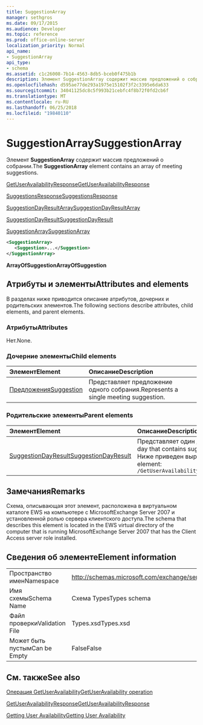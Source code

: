 ```yaml
---
title: SuggestionArray
manager: sethgros
ms.date: 09/17/2015
ms.audience: Developer
ms.topic: reference
ms.prod: office-online-server
localization_priority: Normal
api_name:
- SuggestionArray
api_type:
- schema
ms.assetid: c1c26008-7b14-4563-8db5-bceb0f475b1b
description: Элемент SuggestionArray содержит массив предложений о собрании.
ms.openlocfilehash: d595ae77de293a1975e15102f3f2c3395e6da633
ms.sourcegitcommit: 34041125dc8c5f993b21cebfc4f8b72f0fd2cb6f
ms.translationtype: MT
ms.contentlocale: ru-RU
ms.lasthandoff: 06/25/2018
ms.locfileid: "19840110"
---
```

# <a name="suggestionarray"></a><span data-ttu-id="7c68d-103">SuggestionArray</span><span class="sxs-lookup"><span data-stu-id="7c68d-103">SuggestionArray</span></span>

<span data-ttu-id="7c68d-104">Элемент **SuggestionArray** содержит массив предложений о собрании.</span><span class="sxs-lookup"><span data-stu-id="7c68d-104">The **SuggestionArray** element contains an array of meeting suggestions.</span></span> 
  
[<span data-ttu-id="7c68d-105">GetUserAvailabilityResponse</span><span class="sxs-lookup"><span data-stu-id="7c68d-105">GetUserAvailabilityResponse</span></span>](getuseravailabilityresponse.md)
  
[<span data-ttu-id="7c68d-106">SuggestionsResponse</span><span class="sxs-lookup"><span data-stu-id="7c68d-106">SuggestionsResponse</span></span>](suggestionsresponse.md)
  
[<span data-ttu-id="7c68d-107">SuggestionDayResultArray</span><span class="sxs-lookup"><span data-stu-id="7c68d-107">SuggestionDayResultArray</span></span>](suggestiondayresultarray.md)
  
[<span data-ttu-id="7c68d-108">SuggestionDayResult</span><span class="sxs-lookup"><span data-stu-id="7c68d-108">SuggestionDayResult</span></span>](suggestiondayresult.md)
  
[<span data-ttu-id="7c68d-109">SuggestionArray</span><span class="sxs-lookup"><span data-stu-id="7c68d-109">SuggestionArray</span></span>](suggestionarray.md)
  
```xml
<SuggestionArray>
   <Suggestion>...</Suggestion>
</SuggestionArray>
```

 <span data-ttu-id="7c68d-110">**ArrayOfSuggestion**</span><span class="sxs-lookup"><span data-stu-id="7c68d-110">**ArrayOfSuggestion**</span></span>
## <a name="attributes-and-elements"></a><span data-ttu-id="7c68d-111">Атрибуты и элементы</span><span class="sxs-lookup"><span data-stu-id="7c68d-111">Attributes and elements</span></span>

<span data-ttu-id="7c68d-112">В разделах ниже приводится описание атрибутов, дочерних и родительских элементов.</span><span class="sxs-lookup"><span data-stu-id="7c68d-112">The following sections describe attributes, child elements, and parent elements.</span></span>
  
### <a name="attributes"></a><span data-ttu-id="7c68d-113">Атрибуты</span><span class="sxs-lookup"><span data-stu-id="7c68d-113">Attributes</span></span>

<span data-ttu-id="7c68d-114">Нет.</span><span class="sxs-lookup"><span data-stu-id="7c68d-114">None.</span></span>
  
### <a name="child-elements"></a><span data-ttu-id="7c68d-115">Дочерние элементы</span><span class="sxs-lookup"><span data-stu-id="7c68d-115">Child elements</span></span>

|<span data-ttu-id="7c68d-116">**Элемент**</span><span class="sxs-lookup"><span data-stu-id="7c68d-116">**Element**</span></span>|<span data-ttu-id="7c68d-117">**Описание**</span><span class="sxs-lookup"><span data-stu-id="7c68d-117">**Description**</span></span>|
|:-----|:-----|
|[<span data-ttu-id="7c68d-118">Предложения</span><span class="sxs-lookup"><span data-stu-id="7c68d-118">Suggestion</span></span>](suggestion.md) <br/> |<span data-ttu-id="7c68d-119">Представляет предложение одного собрания.</span><span class="sxs-lookup"><span data-stu-id="7c68d-119">Represents a single meeting suggestion.</span></span>  <br/> |
   
### <a name="parent-elements"></a><span data-ttu-id="7c68d-120">Родительские элементы</span><span class="sxs-lookup"><span data-stu-id="7c68d-120">Parent elements</span></span>

|<span data-ttu-id="7c68d-121">**Элемент**</span><span class="sxs-lookup"><span data-stu-id="7c68d-121">**Element**</span></span>|<span data-ttu-id="7c68d-122">**Описание**</span><span class="sxs-lookup"><span data-stu-id="7c68d-122">**Description**</span></span>|
|:-----|:-----|
|[<span data-ttu-id="7c68d-123">SuggestionDayResult</span><span class="sxs-lookup"><span data-stu-id="7c68d-123">SuggestionDayResult</span></span>](suggestiondayresult.md) <br/> |<span data-ttu-id="7c68d-124">Представляет один день, который содержит время предложенного собрания.</span><span class="sxs-lookup"><span data-stu-id="7c68d-124">Represents a single day that contains suggested meeting times.</span></span>  <br/> <span data-ttu-id="7c68d-125">Ниже приведен выражение XPath для этого элемента.</span><span class="sxs-lookup"><span data-stu-id="7c68d-125">The following is the XPath expression to this element:</span></span>  <br/>  `/GetUserAvailabilityResponse/SuggestionsResponse/SuggestionDayResultArray/SuggestionDayResult[i]` <br/> |
   
## <a name="remarks"></a><span data-ttu-id="7c68d-126">Замечания</span><span class="sxs-lookup"><span data-stu-id="7c68d-126">Remarks</span></span>

<span data-ttu-id="7c68d-127">Схема, описывающая этот элемент, расположена в виртуальном каталоге EWS на компьютере с MicrosoftExchange Server 2007 и установленной ролью сервера клиентского доступа.</span><span class="sxs-lookup"><span data-stu-id="7c68d-127">The schema that describes this element is located in the EWS virtual directory of the computer that is running MicrosoftExchange Server 2007 that has the Client Access server role installed.</span></span>
  
## <a name="element-information"></a><span data-ttu-id="7c68d-128">Сведения об элементе</span><span class="sxs-lookup"><span data-stu-id="7c68d-128">Element information</span></span>

|||
|:-----|:-----|
|<span data-ttu-id="7c68d-129">Пространство имен</span><span class="sxs-lookup"><span data-stu-id="7c68d-129">Namespace</span></span>  <br/> |http://schemas.microsoft.com/exchange/services/2006/types  <br/> |
|<span data-ttu-id="7c68d-130">Имя схемы</span><span class="sxs-lookup"><span data-stu-id="7c68d-130">Schema Name</span></span>  <br/> |<span data-ttu-id="7c68d-131">Схема Types</span><span class="sxs-lookup"><span data-stu-id="7c68d-131">Types schema</span></span>  <br/> |
|<span data-ttu-id="7c68d-132">Файл проверки</span><span class="sxs-lookup"><span data-stu-id="7c68d-132">Validation File</span></span>  <br/> |<span data-ttu-id="7c68d-133">Types.xsd</span><span class="sxs-lookup"><span data-stu-id="7c68d-133">Types.xsd</span></span>  <br/> |
|<span data-ttu-id="7c68d-134">Может быть пустым</span><span class="sxs-lookup"><span data-stu-id="7c68d-134">Can be Empty</span></span>  <br/> |<span data-ttu-id="7c68d-135">False</span><span class="sxs-lookup"><span data-stu-id="7c68d-135">False</span></span>  <br/> |
   
## <a name="see-also"></a><span data-ttu-id="7c68d-136">См. также</span><span class="sxs-lookup"><span data-stu-id="7c68d-136">See also</span></span>



[<span data-ttu-id="7c68d-137">Операция GetUserAvailability</span><span class="sxs-lookup"><span data-stu-id="7c68d-137">GetUserAvailability operation</span></span>](getuseravailability-operation.md)
  
[<span data-ttu-id="7c68d-138">GetUserAvailabilityResponse</span><span class="sxs-lookup"><span data-stu-id="7c68d-138">GetUserAvailabilityResponse</span></span>](getuseravailabilityresponse.md)


[<span data-ttu-id="7c68d-139">Getting User Availability</span><span class="sxs-lookup"><span data-stu-id="7c68d-139">Getting User Availability</span></span>](http://msdn.microsoft.com/library/d4133fcb-9b0f-4e6b-aadf-a389da83516a%28Office.15%29.aspx)

